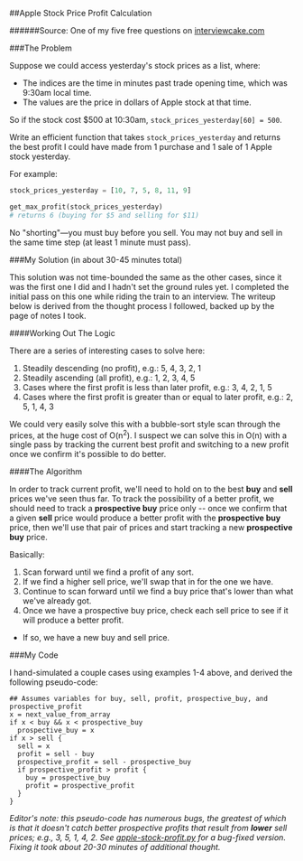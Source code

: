 ##Apple Stock Price Profit Calculation

######Source: One of my five free questions on [interviewcake.com]()

###The Problem

Suppose we could access yesterday's stock prices as a list, where:

* The indices are the time in minutes past trade opening time, which was
  9:30am local time.
* The values are the price in dollars of Apple stock at that time.

So if the stock cost $500 at 10:30am, `stock_prices_yesterday[60] = 500`.

Write an efficient function that takes `stock_prices_yesterday` and returns
the best profit I could have made from 1 purchase and 1 sale of 1 Apple
stock yesterday.

For example:

```python
stock_prices_yesterday = [10, 7, 5, 8, 11, 9]

get_max_profit(stock_prices_yesterday)
# returns 6 (buying for $5 and selling for $11)
```

No "shorting"—you must buy before you sell. You may not buy and sell in the
same time step (at least 1 minute must pass).

###My Solution (in about 30-45 minutes total)

This solution was not time-bounded the same as the other cases, since it 
was the first one I did and I hadn't set the ground rules yet. I completed 
the initial pass on this one while riding the train to an interview. The 
writeup below is derived from the thought process I followed, backed up by 
the page of notes I took.

####Working Out The Logic

There are a series of interesting cases to solve here:

1. Steadily descending (no profit), e.g.: 5, 4, 3, 2, 1
2. Steadily ascending (all profit), e.g.: 1, 2, 3, 4, 5
3. Cases where the first profit is less than later profit, e.g.: 3, 4, 2, 1, 5
4. Cases where the first profit is greater than or equal to later profit, e.g.: 2, 5, 1, 4, 3

We could very easily solve this with a bubble-sort style scan through the prices, at the huge cost of O(n<sup>2</sup>). I suspect we can solve this in O(n) with a single pass by tracking the current best profit and switching to a new profit once we confirm it's possible to do better.

####The Algorithm

In order to track current profit, we'll need to hold on to the best **buy** and **sell** prices we've seen thus far.
To track the possibility of a better profit, we should need to track a **prospective buy** price only -- once we confirm that a given **sell** price would produce a better profit with the **prospective buy** price, then we'll use that pair of prices and start tracking a new **prospective buy** price.

Basically:

1. Scan forward until we find a profit of any sort. 
2. If we find a higher sell price, we'll swap that in for the one we have.
3. Continue to scan forward until we find a buy price that's lower than what we've already got.
4. Once we have a prospective buy price, check each sell price to see if it will produce a better profit.
  * If so, we have a new buy and sell price.

###My Code

I hand-simulated a couple cases using examples 1-4 above, and derived the following pseudo-code:

```
## Assumes variables for buy, sell, profit, prospective_buy, and prospective_profit
x = next_value_from_array
if x < buy && x < prospective_buy
  prospective_buy = x
if x > sell {
  sell = x
  profit = sell - buy
  prospective_profit = sell - prospective_buy
  if prospective_profit > profit {
    buy = prospective_buy
    profit = prospective_profit
  }
}
```

*Editor's note: this pseudo-code has numerous bugs, the greatest of which is that it doesn't catch better prospective profits that result from <b>lower</b> sell prices; e.g., 3, 5, 1, 4, 2. See [apple-stock-profit.py]() for a bug-fixed version. Fixing it took about 20-30 minutes of additional thought.*
